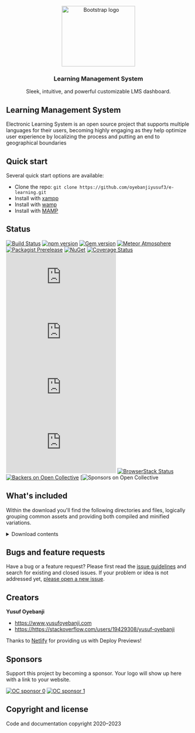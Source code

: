 <p align="center">
  <a href="https://getbootstrap.com/">
    <img src="https://images.pexels.com/photos/4144101/pexels-photo-4144101.jpeg?auto=compress&cs=tinysrgb&w=1260&h=750&dpr=1" alt="Bootstrap logo" width="200" height="165">
  </a>
</p>

<h3 align="center">Learning Management System</h3>

<p align="center">
  Sleek, intuitive, and powerful customizable LMS dashboard.
  <br>
</p>


## Learning Management System

Electronic Learning System is an open source project that supports multiple languages for their users, becoming highly engaging as they help optimize user experience by localizing the process and putting an end to geographical boundaries


## Quick start

Several quick start options are available:

- Clone the repo: `git clone https://github.com/oyebanjiyusuf3/e-learning.git`
- Install with [xampp](https://www.apachefriends.org/)
- Install with [wamp](http://www.wampserver.com/en/)
- Install with [MAMP](https://www.mamp.info/en/)


## Status

[![Build Status](https://img.shields.io/github/actions/workflow/status/twbs/bootstrap/js.yml?branch=main&label=JS%20Tests&logo=github)](https://github.com/twbs/bootstrap/actions?query=workflow%3AJS+Tests+branch%3Amain)
[![npm version](https://img.shields.io/npm/v/bootstrap?logo=npm&logoColor=fff)](https://www.npmjs.com/package/bootstrap)
[![Gem version](https://img.shields.io/gem/v/bootstrap?logo=rubygems&logoColor=fff)](https://rubygems.org/gems/bootstrap)
[![Meteor Atmosphere](https://img.shields.io/badge/meteor-twbs%3Abootstrap-blue?logo=meteor&logoColor=fff)](https://atmospherejs.com/twbs/bootstrap)
[![Packagist Prerelease](https://img.shields.io/packagist/vpre/twbs/bootstrap?logo=packagist&logoColor=fff)](https://packagist.org/packages/twbs/bootstrap)
[![NuGet](https://img.shields.io/nuget/vpre/bootstrap?logo=nuget&logoColor=fff)](https://www.nuget.org/packages/bootstrap/absoluteLatest)
[![Coverage Status](https://img.shields.io/coveralls/github/twbs/bootstrap/main?logo=coveralls&logoColor=fff)](https://coveralls.io/github/twbs/bootstrap?branch=main)
[![CSS gzip size](https://img.badgesize.io/twbs/bootstrap/main/dist/css/bootstrap.min.css?compression=gzip&label=CSS%20gzip%20size)](https://github.com/twbs/bootstrap/blob/main/dist/css/bootstrap.min.css)
[![CSS Brotli size](https://img.badgesize.io/twbs/bootstrap/main/dist/css/bootstrap.min.css?compression=brotli&label=CSS%20Brotli%20size)](https://github.com/twbs/bootstrap/blob/main/dist/css/bootstrap.min.css)
[![JS gzip size](https://img.badgesize.io/twbs/bootstrap/main/dist/js/bootstrap.min.js?compression=gzip&label=JS%20gzip%20size)](https://github.com/twbs/bootstrap/blob/main/dist/js/bootstrap.min.js)
[![JS Brotli size](https://img.badgesize.io/twbs/bootstrap/main/dist/js/bootstrap.min.js?compression=brotli&label=JS%20Brotli%20size)](https://github.com/twbs/bootstrap/blob/main/dist/js/bootstrap.min.js)
[![BrowserStack Status](https://www.browserstack.com/automate/badge.svg?badge_key=SkxZcStBeExEdVJqQ2hWYnlWckpkNmNEY213SFp6WHFETWk2bGFuY3pCbz0tLXhqbHJsVlZhQnRBdEpod3NLSDMzaHc9PQ==--3d0b75245708616eb93113221beece33e680b229)](https://www.browserstack.com/automate/public-build/SkxZcStBeExEdVJqQ2hWYnlWckpkNmNEY213SFp6WHFETWk2bGFuY3pCbz0tLXhqbHJsVlZhQnRBdEpod3NLSDMzaHc9PQ==--3d0b75245708616eb93113221beece33e680b229)
[![Backers on Open Collective](https://img.shields.io/opencollective/backers/bootstrap?logo=opencollective&logoColor=fff)](#backers)
[![Sponsors on Open Collective](https://img.shields.io/opencollective/sponsors/bootstrap?logo=opencollective&lo)


## What's included

Within the download you'll find the following directories and files, logically grouping common assets and providing both compiled and minified variations.

<details>
  <summary>Download contents</summary>

  ```text
  bootstrap/
  ├── MySQL/
  │   ├── checkup_elearning.sql
  │── admin
  │   ├── admin subfolders
  │── main folder
  │   ├── mani folder structure tree 
  
 └── css/
      ├── bootstrap.bundle.css
      ├── bootstrap.bundle.css.map
      ├── bootstrap.css
      ├── bootstrap.css.map
      ├── bootstrap.min.css
      └── bootstrap.min.css.map
  └── js/
      ├── bootstrap.bundle.js
      ├── bootstrap.bundle.js.map
      ├── bootstrap.bundle.min.js
      ├── bootstrap.bundle.min.js.map
      ├── bootstrap.esm.js
      ├── bootstrap.esm.js.map
      ├── bootstrap.esm.min.js
      ├── bootstrap.esm.min.js.map
      ├── bootstrap.js
      ├── bootstrap.js.map
      ├── bootstrap.min.js
      └── bootstrap.min.js.map
  ```
</details>

## Bugs and feature requests

Have a bug or a feature request? Please first read the [issue guidelines](https://github.com/oyebanjiyusuf3/e-learning/issues) and search for existing and closed issues. If your problem or idea is not addressed yet, [please open a new issue](https://github.com/oyebanjiyusuf3/e-learning/issues/new/choose).



## Creators

**Yusuf Oyebanji**

- <https://www.yusufoyebanji.com>
- <https://https://stackoverflow.com/users/19429308/yusuf-oyebanji>




Thanks to [Netlify](https://www.netlify.com/) for providing us with Deploy Previews!


## Sponsors

Support this project by becoming a sponsor. Your logo will show up here with a link to your website.

[![OC sponsor 0](https://qefas.com/wp-content/uploads/2022/06/Black-And-White-Rakia-Design-Studio-Logo-e1656495066617.png)](https://qefas.com/)
[![OC sponsor 1](https://opencollective.com/bootstrap/sponsor/1/avatar.svg)](https://opencollective.com/bootstrap/sponsor/1/website)


## Copyright and license

Code and documentation copyright 2020–2023

